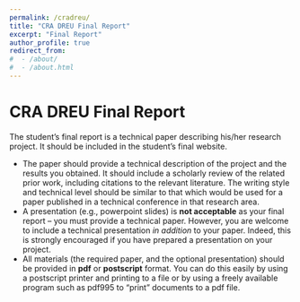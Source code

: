 ```yaml
---
permalink: /cradreu/
title: "CRA DREU Final Report"
excerpt: "Final Report"
author_profile: true
redirect_from: 
#  - /about/
#  - /about.html
---
```


CRA DREU Final Report
======

The student’s final report is a technical paper describing his/her  research project. It should be included in the student’s final website.

- The paper should provide a technical description of the project and  the results you obtained. It should include a scholarly review of the  related prior work, including citations to the relevant literature. The  writing style and technical level should be similar to that which would  be used for a paper published in a technical conference in that research area.
- A presentation (e.g., powerpoint slides) is **not acceptable** as your final report – you must provide a technical paper. However, you are welcome to include a technical presentation *in addition* to your paper. Indeed, this is strongly encouraged if you have prepared a presentation on your project.
- All materials (the required paper, and the optional presentation) should be provided in **pdf** or **postscript** format. You can do this easily by using a postscript printer and  printing to a file or by using a freely available program such as pdf995 to “print” documents to a pdf file.